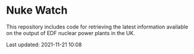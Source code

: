 # Nuke Watch

This repository includes code for retrieving the latest information available on the output of EDF nuclear power plants in the UK.

Last updated: 2021-11-21 10:08